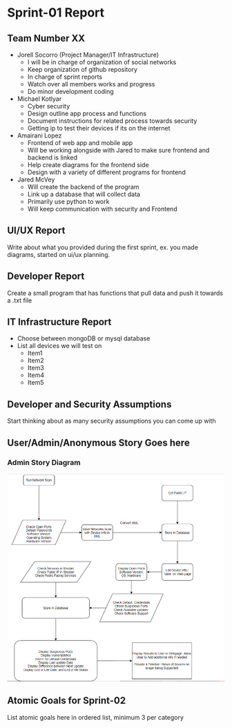 # Sprint-01 Report

## Team Number XX

- Jorell Socorro (Project Manager/IT Infrastructure)
    - I will be in charge of organization of social networks
    - Keep organization of github repository
    - In charge of sprint reports
    - Watch over all members works and progress
    - Do minor development coding  
 - Michael Kotlyar  
    - Cyber security
    - Design outline app process and functions
    - Document instructions for related process towards security
    - Getting ip to test their devices if its on the internet
 - Amairani Lopez  
    - Frontend of web app and mobile app
    - Will be working alongside with Jared to make sure frontend and backend is linked
    - Help create diagrams for the frontend side
    - Design with a variety of different programs for frontend
 - Jared McVey  
    - Will create the backend of the program
    - Link up a database that will collect data
    - Primarily use python to work
    - Will keep communication with security and Frontend

## UI/UX Report

Write about what you provided during the first sprint, ex. you made diagrams, started on ui/ux planning.

## Developer Report

Create a small program that has functions that pull data and push it towards a .txt file

## IT Infrastructure Report

- Choose between mongoDB or mysql database 
- List all devices we will test on
    - Item1
    - Item2
    - Item3
    - Item4
    - Item5

## Developer and Security Assumptions

Start thinking about as many security assumptions you can come up with

## User/Admin/Anonymous Story Goes here

### Admin Story Diagram
![](/diagrams/admin_story_diagram.PNG)  


## Atomic Goals for Sprint-02

List atomic goals here in ordered list, minimum 3 per category
